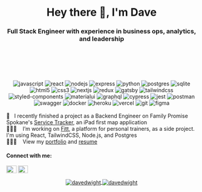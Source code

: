 <h1 align="center">Hey there 👋, I'm Dave</h1>
<h3 align="center"> Full Stack Engineer with experience in business ops, analytics, and leadership</h3>

<div align="center" style="margin:100px 0 0 0;">
  <img src="https://img.shields.io/badge/javascript-%23323330.svg?style=for-the-badge&logo=javascript&logoColor=%23F7DF1E" alt="javascript" />
  <img src="https://img.shields.io/badge/react-%2320232a.svg?style=for-the-badge&logo=react&logoColor=%2361DAFB" alt="react" />
  <img src="https://img.shields.io/badge/node.js-%2343853D.svg?style=for-the-badge&logo=node.js&logoColor=white" alt="nodejs" />
  <img src="https://img.shields.io/badge/express.js-%23404d59.svg?style=for-the-badge&logo=express&logoColor=%2361DAFB" alt="express" />
  <img src="https://img.shields.io/badge/python-3670A0?style=for-the-badge&logo=python&logoColor=ffdd54" alt="python" />
  <img src="https://img.shields.io/badge/PostgreSQL-316192?style=for-the-badge&logo=postgresql&logoColor=white" alt="postgres" />
  <img src="https://img.shields.io/badge/SQLite-07405E?style=for-the-badge&logo=sqlite&logoColor=white" alt="sqlite" />
  <img src="https://img.shields.io/badge/html5-%23E34F26.svg?style=for-the-badge&logo=html5&logoColor=white" alt="html5" />
  <img src="https://img.shields.io/badge/css3-%231572B6.svg?style=for-the-badge&logo=css3&logoColor=white" alt="css3" />
  <img src="https://img.shields.io/badge/next.js-000000?style=for-the-badge&logo=nextdotjs&logoColor=white" alt="nextjs" />
  <img src="https://img.shields.io/badge/redux-%23593d88.svg?style=for-the-badge&logo=redux&logoColor=white" alt="redux" />
  <img src="https://img.shields.io/badge/Gatsby-663399?style=for-the-badge&logo=gatsby&logoColor=white" alt="gatsby" />
  <img src="https://img.shields.io/badge/Tailwind_CSS-38B2AC?style=for-the-badge&logo=tailwind-css&logoColor=white" alt="tailwindcss" />
  <img src="https://img.shields.io/badge/styled--components-DB7093?style=for-the-badge&logo=styled-components&logoColor=white" alt="styled-components" />
  <img src="https://img.shields.io/badge/Material%20UI-007FFF?style=for-the-badge&logo=mui&logoColor=white" alt="materialui" />
  <img src="https://img.shields.io/badge/GraphQl-E10098?style=for-the-badge&logo=graphql&logoColor=white" alt="graphql" />
  <img src="https://img.shields.io/badge/Cypress-17202C?style=for-the-badge&logo=cypress&logoColor=white" alt="cypress" />
  <img src="https://img.shields.io/badge/-jest-%23C21325?style=for-the-badge&logo=jest&logoColor=white" alt="jest" />
  <img src="https://img.shields.io/badge/Postman-FF6C37?style=for-the-badge&logo=postman&logoColor=red" alt="postman" />
  <img src="https://img.shields.io/badge/Swagger-85EA2D?style=for-the-badge&logo=Swagger&logoColor=white" alt="swagger" />
  <img src="https://img.shields.io/badge/Docker-2CA5E0?style=for-the-badge&logo=docker&logoColor=white" alt="docker" />
  <img src="https://img.shields.io/badge/Heroku-430098?style=for-the-badge&logo=heroku&logoColor=white" alt="heroku" />
  <img src="https://img.shields.io/badge/Vercel-000000?style=for-the-badge&logo=vercel&logoColor=white" alt="vercel" />
  <img src="https://img.shields.io/badge/GIT-E44C30?style=for-the-badge&logo=git&logoColor=white" alt="git" />
  <img src="https://img.shields.io/badge/Figma-F24E1E?style=for-the-badge&logo=figma&logoColor=white" alt="figma" />
<div>
  
<br>

<div align="left">
🚀 &nbsp;&nbsp;I recently finished a project as a Backend Engineer on Family Promise Spokane's <a href="https://github.com/Lambda-School-Labs/family-promise-service-tracker-be-a">Service Tracker</a>, an iPad first map application<br>
🏋🏼‍♂️ &nbsp;&nbsp;&nbsp;I’m working on <a href="https://www.fitt.vercel.app/">Fitt</a>, a platform for personal trainers, as a side project. I'm using React, TailwindCSS, Node.js, and Postgres<br>
<!-- ✍🏼 &nbsp;&nbsp;&nbsp;I update my <a href="https://www.davedwight.com/blog/">blog</a> regularly — check it out to see what I'm thinking about and how I approach solving problems<br> -->
👨🏼‍🚀 &nbsp;&nbsp;&nbsp;View my <a href="https://www.davedwight.com/">portfolio</a> and <a href="https://www.davedwight.com/resume/">resume</a><br>
</div>

<h4 align="left">Connect with me:</h4>
<p align="left">
<a href="https://linkedin.com/in/davedwight/" target="blank"><img align="center" src="https://raw.githubusercontent.com/rahuldkjain/github-profile-readme-generator/master/src/images/icons/Social/linked-in-alt.svg" alt="https://www.linkedin.com/in/davedwight/" height="20" width="26.6" /></a>
<a href="https://twitter.com/daveydavejr" target="blank"><img align="center" src="https://raw.githubusercontent.com/rahuldkjain/github-profile-readme-generator/master/src/images/icons/Social/twitter.svg" alt="daveydavejr" height="20" width="26.6" /></a>
</p>

<a href="https://github.com/davedwight/">
  <img align="center" src="https://github-readme-stats.vercel.app/api?username=davedwight&show_icons=true&theme=dracula&hide=stars,issues&line_height=30&hide_rank=true" alt="davedwight" />
</a>
<a href="https://github.com/davedwight/" align="center">
  <img align="center" src="https://github-readme-stats.vercel.app/api/top-langs?username=davedwight&show_icons=true&locale=en&layout=compact&theme=dracula" alt="davedwight" />
</a>
  
